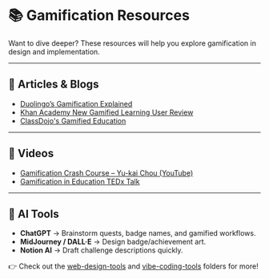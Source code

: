 # 📚 Gamification Resources

Want to dive deeper? These resources will help you explore gamification in design and implementation.

---

## 📰 Articles & Blogs
- [Duolingo’s Gamification Explained](https://nudgenow.com/blogs/duolingo-gamification-strategy)
- [Khan Academy New Gamified Learning User Review](https://support.khanacademy.org/hc/en-us/community/posts/22420942704653-New-Features-for-Gamified-Learning-on-Khan-Academy)  
- [ClassDojo's Gamified Education](https://garajeimagina.com/en/gamification-in-education-the-case-of-class-dojo-2/)  

---

## 🎥 Videos
- [Gamification Crash Course – Yu-kai Chou (YouTube)](https://www.youtube.com/watch?v=v5Qjuegtiyc)  
- [Gamification in Education TEDx Talk](https://www.youtube.com/watch?v=FeF8WJ8cG8c)  

---

## 🤖 AI Tools
- **ChatGPT** → Brainstorm quests, badge names, and gamified workflows.  
- **MidJourney / DALL·E** → Design badge/achievement art.  
- **Notion AI** → Draft challenge descriptions quickly.

👉 Check out the [web-design-tools](../web-design-tools) and [vibe-coding-tools](../vibe-coding-tools) folders for more!
